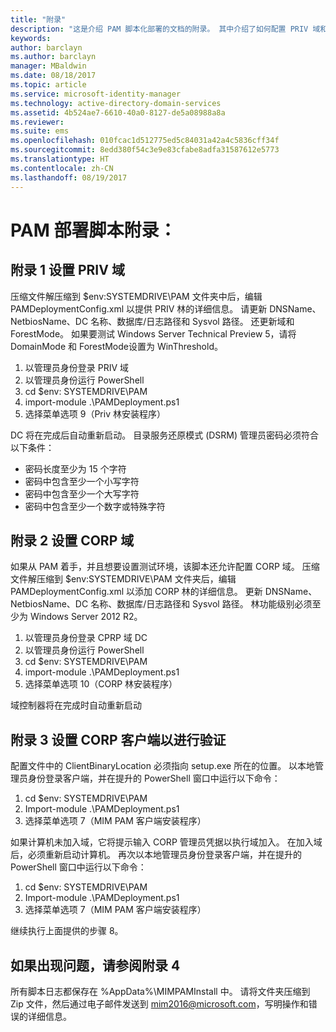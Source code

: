 ```yaml
---
title: "附录"
description: "这是介绍 PAM 脚本化部署的文档的附录。 其中介绍了如何配置 PRIV 域和 CORP 域，以及如何设置客户端执行验证并提供如何请求协助的信息。"
keywords: 
author: barclayn
ms.author: barclayn
manager: MBaldwin
ms.date: 08/18/2017
ms.topic: article
ms.service: microsoft-identity-manager
ms.technology: active-directory-domain-services
ms.assetid: 4b524ae7-6610-40a0-8127-de5a08988a8a
ms.reviewer: 
ms.suite: ems
ms.openlocfilehash: 010fcac1d512775ed5c84031a42a4c5836cff34f
ms.sourcegitcommit: 8edd380f54c3e9e83cfabe8adfa31587612e5773
ms.translationtype: HT
ms.contentlocale: zh-CN
ms.lasthandoff: 08/19/2017
---
```

# <a name="pam-deployment-scripts-addendum"></a>PAM 部署脚本附录：

## <a name="addendum-1-setting-up-the-priv-domain"></a>附录 1 设置 PRIV 域

压缩文件解压缩到 $env:SYSTEMDRIVE\PAM 文件夹中后，编辑 PAMDeploymentConfig.xml 以提供 PRIV 林的详细信息。 请更新 DNSName、NetbiosName、DC 名称、数据库/日志路径和 Sysvol 路径。 还更新域和 ForestMode。 如果要测试 Windows Server Technical Preview 5，请将 DomainMode 和 ForestMode设置为 WinThreshold。

1. 以管理员身份登录 PRIV 域
2. 以管理员身份运行 PowerShell
3. cd $env: SYSTEMDRIVE\PAM
4. import-module .\PAMDeployment.ps1
5. 选择菜单选项 9（Priv 林安装程序）


DC 将在完成后自动重新启动。 目录服务还原模式 (DSRM) 管理员密码必须符合以下条件：

  * 密码长度至少为 15 个字符
  * 密码中包含至少一个小写字符
  * 密码中包含至少一个大写字符
  * 密码中包含至少一个数字或特殊字符

## <a name="addendum-2-setting-up-the-corp-domain"></a>附录 2 设置 CORP 域

如果从 PAM 着手，并且想要设置测试环境，该脚本还允许配置 CORP 域。 压缩文件解压缩到 $env:SYSTEMDRIVE\PAM 文件夹后，编辑 PAMDeploymentConfig.xml 以添加 CORP 林的详细信息。 更新 DNSName、NetbiosName、DC 名称、数据库/日志路径和 Sysvol 路径。 林功能级别必须至少为 Windows Server 2012 R2。

1. 以管理员身份登录 CPRP 域 DC
2. 以管理员身份运行 PowerShell
3. cd $env: SYSTEMDRIVE\PAM
4. import-module .\PAMDeployment.ps1
5. 选择菜单选项 10（CORP 林安装程序）

域控制器将在完成时自动重新启动

## <a name="addendum-3-setting-up-a-corp-client-to-do-the-validation"></a>附录 3 设置 CORP 客户端以进行验证

配置文件中的 ClientBinaryLocation 必须指向 setup.exe 所在的位置。
以本地管理员身份登录客户端，并在提升的 PowerShell 窗口中运行以下命令：

1. cd $env: SYSTEMDRIVE\PAM
2. Import-module .\PAMDeployment.ps1
3. 选择菜单选项 7（MIM PAM 客户端安装程序）


如果计算机未加入域，它将提示输入 CORP 管理员凭据以执行域加入。 在加入域后，必须重新启动计算机。 再次以本地管理员身份登录客户端，并在提升的 PowerShell 窗口中运行以下命令：

1. cd $env: SYSTEMDRIVE\PAM
2. Import-module .\PAMDeployment.ps1
3. 选择菜单选项 7（MIM PAM 客户端安装程序）

继续执行上面提供的步骤 8。

## <a name="addendum-4-if-something-goes-wrong"></a>如果出现问题，请参阅附录 4

所有脚本日志都保存在 %AppData%\MIMPAMInstall 中。 请将文件夹压缩到 Zip 文件，然后通过电子邮件发送到 [mim2016@microsoft.com](mailto:mim2016@microsoft.com)，写明操作和错误的详细信息。
